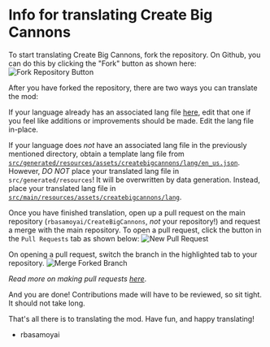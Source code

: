 # Info for translating Create Big Cannons

To start translating Create Big Cannons, fork the repository. On Github, you can do this by clicking the "Fork" button as shown here:
![Fork Repository Button](https://i.imgur.com/kpTAgOy.png "The button is greyed out because I cannot and do not need to fork for myself as I own the repository. However, you can click this button.")

After you have forked the repository, there are two ways you can translate the mod:

If your language already has an associated lang file [here](/src/main/resources/assets/createbigcannons/lang), edit that one if you feel like additions or improvements should be made. Edit the lang file in-place.

If your language does *not* have an associated lang file in the previously mentioned directory, obtain a template lang file from [`src/generated/resources/assets/createbigcannons/lang/en_us.json`](src/generated/resources/assets/createbigcannons/lang/en_us.json). However, *DO NOT* place your translated lang file in `src/generated/resources`! It will be overwritten by data generation. Instead, place your translated lang file in [`src/main/resources/assets/createbigcannons/lang`](/src/main/resources/assets/createbigcannons/lang).

Once you have finished translation, open up a pull request on the main repository (`rbasamoyai/CreateBigCannons`, *not* your repository!) and request a merge with the main repository. To open a pull request, click the button in the `Pull Requests` tab as shown below:
![New Pull Request](https://i.imgur.com/gzMY7bF.png)

On opening a pull request, switch the branch in the highlighted tab to your repository.
![Merge Forked Branch](https://i.imgur.com/9LPp8ko.png "Again, since I do not have any forks I am not presented with the opportunity to merge a fork, but since you can, it should present a list of things you can submit for a pull request.")

*Read more on making pull requests [here](https://docs.github.com/en/pull-requests/collaborating-with-pull-requests/proposing-changes-to-your-work-with-pull-requests/creating-a-pull-request-from-a-fork)*.

And you are done! Contributions made will have to be reviewed, so sit tight. It should not take long.

That's all there is to translating the mod. Have fun, and happy translating!
- rbasamoyai
